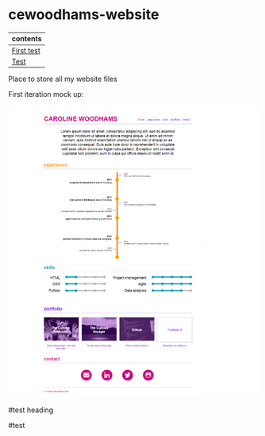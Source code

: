 # cewoodhams-website

|contents|
|--------|
|[First test](cewoodhams-website/blob/master/README.md#test_heading)|
|[Test](cewoodhams-website/blob/master/README.md#test)|


Place to store all my website files

First iteration mock up:

![Website Mock up](/_assets/website%20mock%20up.png?raw=true "Website mock up")


#test heading

#test
